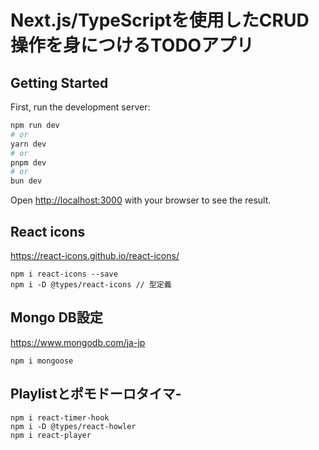 # Next.js/TypeScriptを使用したCRUD操作を身につけるTODOアプリ

## Getting Started

First, run the development server:

```bash
npm run dev
# or
yarn dev
# or
pnpm dev
# or
bun dev
```

Open [http://localhost:3000](http://localhost:3000) with your browser to see the result.

## React icons
https://react-icons.github.io/react-icons/

```
npm i react-icons --save
npm i -D @types/react-icons // 型定義
```

## Mongo DB設定
https://www.mongodb.com/ja-jp

```
npm i mongoose
```

## Playlistとポモドーロタイマ-
```
npm i react-timer-hook
npm i -D @types/react-howler
npm i react-player
```